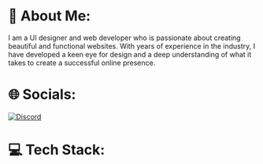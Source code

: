 
<h1 align="left">💫 About Me:</h1>
<p>I am a UI designer and web developer who is passionate about creating beautiful and functional websites. With years of experience in the industry, I have developed a keen eye for design and a deep understanding of what it takes to create a successful online presence.</p>
<h1>🌐 Socials:</h1>
<div>
  <a href="">
      <img src="https://camo.githubusercontent.com/9c1f6abe034a366f0b32065ddd7016cfa744156cb1dfd111f9921ff04d9b21b5/68747470733a2f2f696d672e736869656c64732e696f2f62616467652f446973636f72642d2532333732383944412e7376673f6c6f676f3d646973636f7264266c6f676f436f6c6f723d7768697465" alt="Discord" data-canonical-src="https://img.shields.io/badge/Discord-%237289DA.svg?logo=discord&logoColor=white" style="max-width: 100%;">
  <a/>
</div>
<h1>💻 Tech Stack:</h1>
